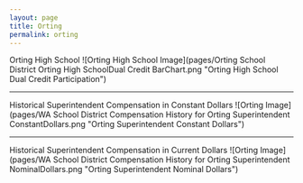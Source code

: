 ```yaml
---
layout: page
title: Orting
permalink: orting
---
```



Orting High School
![Orting High School Image](pages/Orting School District Orting High SchoolDual Credit BarChart.png "Orting High School Dual Credit Participation")

___

Historical Superintendent Compensation in Constant Dollars
![Orting Image](pages/WA School District Compensation History for Orting Superintendent ConstantDollars.png "Orting Superintendent Constant Dollars")

___

Historical Superintendent Compensation in Current Dollars
![Orting Image](pages/WA School District Compensation History for Orting Superintendent NominalDollars.png "Orting Superintendent Nominal Dollars")